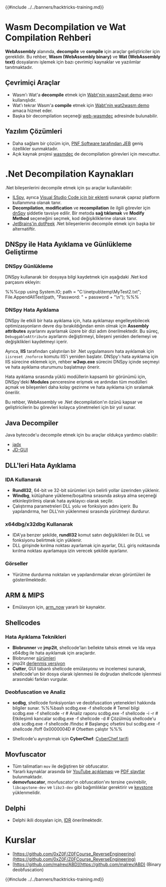 {{#include ../../banners/hacktricks-training.md}}

# Wasm Decompilation ve Wat Compilation Rehberi

**WebAssembly** alanında, **decompile** ve **compile** için araçlar geliştiriciler için gereklidir. Bu rehber, **Wasm (WebAssembly binary)** ve **Wat (WebAssembly text)** dosyalarını işlemek için bazı çevrimiçi kaynaklar ve yazılımlar tanıtmaktadır.

## Çevrimiçi Araçlar

- Wasm'ı Wat'a **decompile** etmek için [Wabt'nin wasm2wat demo](https://webassembly.github.io/wabt/demo/wasm2wat/index.html) aracı kullanışlıdır.
- Wat'ı tekrar Wasm'a **compile** etmek için [Wabt'nin wat2wasm demo](https://webassembly.github.io/wabt/demo/wat2wasm/) amaca hizmet eder.
- Başka bir decompilation seçeneği [web-wasmdec](https://wwwg.github.io/web-wasmdec/) adresinde bulunabilir.

## Yazılım Çözümleri

- Daha sağlam bir çözüm için, [PNF Software tarafından JEB](https://www.pnfsoftware.com/jeb/demo) geniş özellikler sunmaktadır.
- Açık kaynak projesi [wasmdec](https://github.com/wwwg/wasmdec) de decompilation görevleri için mevcuttur.

# .Net Decompilation Kaynakları

.Net bileşenlerini decompile etmek için şu araçlar kullanılabilir:

- [ILSpy](https://github.com/icsharpcode/ILSpy), ayrıca [Visual Studio Code için bir eklenti](https://github.com/icsharpcode/ilspy-vscode) sunarak çapraz platform kullanımına olanak tanır.
- **Decompilation**, **modification** ve **recompilation** ile ilgili görevler için [dnSpy](https://github.com/0xd4d/dnSpy/releases) şiddetle tavsiye edilir. Bir metoda **sağ tıklamak** ve **Modify Method** seçeneğini seçmek, kod değişikliklerine olanak tanır.
- [JetBrains'in dotPeek](https://www.jetbrains.com/es-es/decompiler/) .Net bileşenlerini decompile etmek için başka bir alternatiftir.

## DNSpy ile Hata Ayıklama ve Günlükleme Geliştirme

### DNSpy Günlükleme

DNSpy kullanarak bir dosyaya bilgi kaydetmek için aşağıdaki .Net kod parçasını ekleyin:

%%%cpp
using System.IO;
path = "C:\\inetpub\\temp\\MyTest2.txt";
File.AppendAllText(path, "Password: " + password + "\n");
%%%

### DNSpy Hata Ayıklama

DNSpy ile etkili bir hata ayıklama için, hata ayıklamayı engelleyebilecek optimizasyonların devre dışı bırakıldığından emin olmak için **Assembly attributes** ayarlarını ayarlamak üzere bir dizi adım önerilmektedir. Bu süreç, `DebuggableAttribute` ayarlarını değiştirmeyi, bileşeni yeniden derlemeyi ve değişiklikleri kaydetmeyi içerir.

Ayrıca, **IIS** tarafından çalıştırılan bir .Net uygulamasını hata ayıklamak için `iisreset /noforce` komutu IIS'i yeniden başlatır. DNSpy'ı hata ayıklama için IIS sürecine eklemek için, rehber **w3wp.exe** sürecini DNSpy içinde seçmeyi ve hata ayıklama oturumunu başlatmayı önerir.

Hata ayıklama sırasında yüklü modüllerin kapsamlı bir görünümü için, DNSpy'deki **Modules** penceresine erişmek ve ardından tüm modülleri açmak ve bileşenleri daha kolay gezinme ve hata ayıklama için sıralamak önerilir.

Bu rehber, WebAssembly ve .Net decompilation'ın özünü kapsar ve geliştiricilerin bu görevleri kolayca yönetmeleri için bir yol sunar.

## **Java Decompiler**

Java bytecode'u decompile etmek için bu araçlar oldukça yardımcı olabilir:

- [jadx](https://github.com/skylot/jadx)
- [JD-GUI](https://github.com/java-decompiler/jd-gui/releases)

## **DLL'leri Hata Ayıklama**

### IDA Kullanarak

- **Rundll32**, 64-bit ve 32-bit sürümleri için belirli yollar üzerinden yüklenir.
- **Windbg**, kütüphane yükleme/boşaltma sırasında askıya alma seçeneği etkinleştirilmiş olarak hata ayıklayıcı olarak seçilir.
- Çalıştırma parametreleri DLL yolu ve fonksiyon adını içerir. Bu yapılandırma, her DLL'nin yüklenmesi sırasında yürütmeyi durdurur.

### x64dbg/x32dbg Kullanarak

- IDA'ya benzer şekilde, **rundll32** komut satırı değişiklikleri ile DLL ve fonksiyonu belirtmek için yüklenir.
- DLL girişinde kırılma noktası ayarlamak için ayarlar, DLL giriş noktasında kırılma noktası ayarlamaya izin verecek şekilde ayarlanır.

### Görseller

- Yürütme durdurma noktaları ve yapılandırmalar ekran görüntüleri ile gösterilmektedir.

## **ARM & MIPS**

- Emülasyon için, [arm_now](https://github.com/nongiach/arm_now) yararlı bir kaynaktır.

## **Shellcodes**

### Hata Ayıklama Teknikleri

- **Blobrunner** ve **jmp2it**, shellcode'ları bellekte tahsis etmek ve Ida veya x64dbg ile hata ayıklamak için araçlardır.
- Blobrunner [sürümleri](https://github.com/OALabs/BlobRunner/releases/tag/v0.0.5)
- jmp2it [derlenmiş versiyon](https://github.com/adamkramer/jmp2it/releases/)
- **Cutter**, GUI tabanlı shellcode emülasyonu ve incelemesi sunarak, shellcode'un bir dosya olarak işlenmesi ile doğrudan shellcode işlenmesi arasındaki farkları vurgular.

### Deobfuscation ve Analiz

- **scdbg**, shellcode fonksiyonları ve deobfuscation yetenekleri hakkında bilgiler sunar.
%%%bash
scdbg.exe -f shellcode # Temel bilgi
scdbg.exe -f shellcode -r # Analiz raporu
scdbg.exe -f shellcode -i -r # Etkileşimli kancalar
scdbg.exe -f shellcode -d # Çözülmüş shellcode'u dök
scdbg.exe -f shellcode /findsc # Başlangıç ofsetini bul
scdbg.exe -f shellcode /foff 0x0000004D # Ofsetten çalıştır
%%%

- Shellcode'u ayrıştırmak için **CyberChef**: [CyberChef tarifi](https://gchq.github.io/CyberChef/#recipe=To_Hex%28'Space',0%29Disassemble_x86%28'32','Full%20x86%20architecture',16,0,true,true%29)

## **Movfuscator**

- Tüm talimatları `mov` ile değiştiren bir obfuscator.
- Yararlı kaynaklar arasında bir [YouTube açıklaması](https://www.youtube.com/watch?v=2VF_wPkiBJY) ve [PDF slaytlar](https://github.com/xoreaxeaxeax/movfuscator/blob/master/slides/domas_2015_the_movfuscator.pdf) bulunmaktadır.
- **demovfuscator**, movfuscator'ın obfuscation'ını tersine çevirebilir, `libcapstone-dev` ve `libz3-dev` gibi bağımlılıklar gerektirir ve [keystone](https://github.com/keystone-engine/keystone/blob/master/docs/COMPILE-NIX.md) yüklenmelidir.

## **Delphi**

- Delphi ikili dosyaları için, [IDR](https://github.com/crypto2011/IDR) önerilmektedir.

# Kurslar

- [https://github.com/0xZ0F/Z0FCourse_ReverseEngineering](https://github.com/0xZ0F/Z0FCourse_ReverseEngineering)
- [https://github.com/malrev/ABD](https://github.com/malrev/ABD) \(Binary deobfuscation\)

{{#include ../../banners/hacktricks-training.md}}
